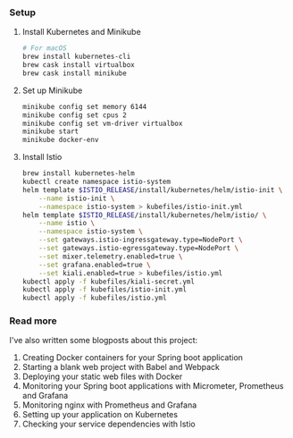 ### Setup
1. Install Kubernetes and Minikube

    ```bash
    # For macOS
    brew install kubernetes-cli
    brew cask install virtualbox
    brew cask install minikube
    ```

2. Set up Minikube

    ```bash
    minikube config set memory 6144
    minikube config set cpus 2
    minikube config set vm-driver virtualbox
    minikube start
    minikube docker-env
    ```
3. Install Istio

    ```bash
    brew install kubernetes-helm
    kubectl create namespace istio-system
    helm template $ISTIO_RELEASE/install/kubernetes/helm/istio-init \
        --name istio-init \
        --namespace istio-system > kubefiles/istio-init.yml
    helm template $ISTIO_RELEASE/install/kubernetes/helm/istio/ \
        --name istio \
        --namespace istio-system \
        --set gateways.istio-ingressgateway.type=NodePort \
        --set gateways.istio-egressgateway.type=NodePort \
        --set mixer.telemetry.enabled=true \
        --set grafana.enabled=true \
        --set kiali.enabled=true > kubefiles/istio.yml
    kubectl apply -f kubefiles/kiali-secret.yml
    kubectl apply -f kubefiles/istio-init.yml
    kubectl apply -f kubefiles/istio.yml
 
    ```
    
    
### Read more
I've also written some blogposts about this project:

1. Creating Docker containers for your Spring boot application
2. Starting a blank web project with Babel and Webpack
3. Deploying your static web files with Docker
4. Monitoring your Spring boot applications with Micrometer, Prometheus and Grafana
5. Monitoring nginx with Prometheus and Grafana
6. Setting up your application on Kubernetes
7. Checking your service dependencies with Istio
